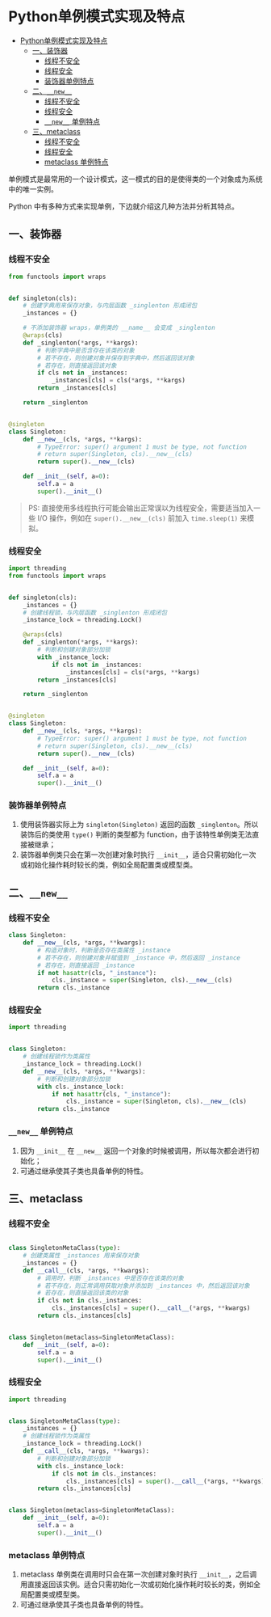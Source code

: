 # Python单例模式实现及特点

- [Python单例模式实现及特点](#python单例模式实现及特点)
  - [一、装饰器](#一装饰器)
    - [线程不安全](#线程不安全)
    - [线程安全](#线程安全)
    - [装饰器单例特点](#装饰器单例特点)
  - [二、`__new__`](#二__new__)
    - [线程不安全](#线程不安全-1)
    - [线程安全](#线程安全-1)
    - [`__new__` 单例特点](#__new__-单例特点)
  - [三、metaclass](#三metaclass)
    - [线程不安全](#线程不安全-2)
    - [线程安全](#线程安全-2)
    - [metaclass 单例特点](#metaclass-单例特点)

单例模式是最常用的一个设计模式，这一模式的目的是使得类的一个对象成为系统中的唯一实例。

Python 中有多种方式来实现单例，下边就介绍这几种方法并分析其特点。

## 一、装饰器

### 线程不安全

```python
from functools import wraps


def singleton(cls):
    # 创建字典用来保存对象，与内层函数 _singlenton 形成闭包
    _instances = {}

    # 不添加装饰器 wraps，单例类的 __name__ 会变成 _singlenton
    @wraps(cls)
    def _singlenton(*args, **kargs):
        # 判断字典中是否含存在该类的对象
        # 若不存在，则创建对象并保存到字典中，然后返回该对象
        # 若存在，则直接返回该对象
        if cls not in _instances:
            _instances[cls] = cls(*args, **kargs)
        return _instances[cls]

    return _singlenton


@singleton
class Singleton:
    def __new__(cls, *args, **kargs):
        # TypeError: super() argument 1 must be type, not function
        # return super(Singleton, cls).__new__(cls)
        return super().__new__(cls)

    def __init__(self, a=0):
        self.a = a
        super().__init__()
```

> PS:  直接使用多线程执行可能会输出正常误以为线程安全，需要适当加入一些 I/O 操作，例如在 `super().__new__(cls)` 前加入 `time.sleep(1)` 来模拟。

### 线程安全

```python
import threading
from functools import wraps


def singleton(cls):
    _instances = {}
    # 创建线程锁，与内层函数 _singlenton 形成闭包
    _instance_lock = threading.Lock()

    @wraps(cls)
    def _singlenton(*args, **kargs):
        # 判断和创建对象部分加锁
        with _instance_lock:
            if cls not in _instances:
                _instances[cls] = cls(*args, **kargs)
        return _instances[cls]

    return _singlenton


@singleton
class Singleton:
    def __new__(cls, *args, **kargs):
        # TypeError: super() argument 1 must be type, not function
        # return super(Singleton, cls).__new__(cls)
        return super().__new__(cls)

    def __init__(self, a=0):
        self.a = a
        super().__init__()
```

### 装饰器单例特点

1. 使用装饰器实际上为 `singleton(Singleton)` 返回的函数 `_singlenton`。所以装饰后的类使用 `type()` 判断的类型都为 function，由于该特性单例类无法直接被继承；
2. 装饰器单例类只会在第一次创建对象时执行 `__init__`，适合只需初始化一次或初始化操作耗时较长的类，例如全局配置类或模型类。

## 二、`__new__`

### 线程不安全

```python
class Singleton:
    def __new__(cls, *args, **kwargs):
        # 构造对象时，判断是否存在类属性 _instance
        # 若不存在，则创建对象并赋值到 _instance 中，然后返回 _instance
        # 若存在，则直接返回 _instance
        if not hasattr(cls, "_instance"):
            cls._instance = super(Singleton, cls).__new__(cls)
        return cls._instance
```

### 线程安全

```python
import threading


class Singleton:
    # 创建线程锁作为类属性
    _instance_lock = threading.Lock()
    def __new__(cls, *args, **kwargs):
        # 判断和创建对象部分加锁
        with cls._instance_lock:
            if not hasattr(cls, "_instance"):
                cls._instance = super(Singleton, cls).__new__(cls)
        return cls._instance
```

### `__new__` 单例特点

1. 因为 `__init__` 在 `__new__` 返回一个对象的时候被调用，所以每次都会进行初始化；
2. 可通过继承使其子类也具备单例的特性。


## 三、metaclass

### 线程不安全

```python

class SingletonMetaClass(type):
    # 创建类属性 _instances 用来保存对象
    _instances = {}
    def __call__(cls, *args, **kwargs):
        # 调用时，判断 _instances 中是否存在该类的对象
        # 若不存在，则正常调用获取对象并添加到 _instances 中，然后返回该对象
        # 若存在，则直接返回该类的对象
        if cls not in cls._instances:
            cls._instances[cls] = super().__call__(*args, **kwargs)
        return cls._instances[cls]


class Singleton(metaclass=SingletonMetaClass):
    def __init__(self, a=0):
        self.a = a
        super().__init__()
```

### 线程安全

```python
import threading


class SingletonMetaClass(type):
    _instances = {}
    # 创建线程锁作为类属性
    _instance_lock = threading.Lock()
    def __call__(cls, *args, **kwargs):
        # 判断和创建对象部分加锁
        with cls._instance_lock:
            if cls not in cls._instances:
                cls._instances[cls] = super().__call__(*args, **kwargs)
        return cls._instances[cls]


class Singleton(metaclass=SingletonMetaClass):
    def __init__(self, a=0):
        self.a = a
        super().__init__()
```

### metaclass 单例特点

1. metaclass 单例类在调用时只会在第一次创建对象时执行 `__init__`，之后调用直接返回该实例。适合只需初始化一次或初始化操作耗时较长的类，例如全局配置类或模型类。
2. 可通过继承使其子类也具备单例的特性。
